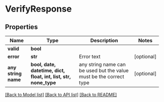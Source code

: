# VerifyResponse


## Properties
Name | Type | Description | Notes
------------ | ------------- | ------------- | -------------
**valid** | **bool** |  | 
**error** | **str** | Error text | [optional] 
**any string name** | **bool, date, datetime, dict, float, int, list, str, none_type** | any string name can be used but the value must be the correct type | [optional]

[[Back to Model list]](../README.md#documentation-for-models) [[Back to API list]](../README.md#documentation-for-api-endpoints) [[Back to README]](../README.md)


